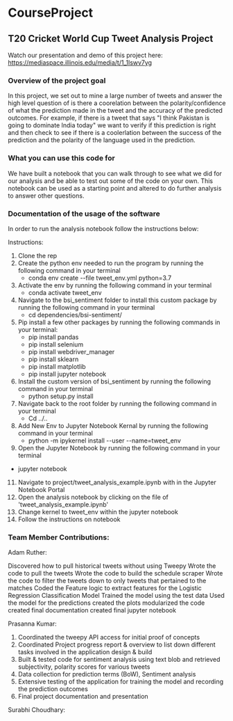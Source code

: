 # CourseProject

## T20 Cricket World Cup Tweet Analysis Project


Watch our presentation and demo of this project here: https://mediaspace.illinois.edu/media/t/1_1lswv7yg


### Overview of the project goal
In this project, we set out to mine a large number of tweets and answer the high level question of is there a coorelation between the polarity/confidence of what the prediction made in the tweet and the accuracy of the predicted outcomes. For example, if there is a tweet that says "I think Pakistan is going to dominate India today" we want to verify if this prediction is right and then check to see if there is a coolerlation between the success of the prediction and the polarity of the language used in the prediction.

### What you can use this code for
We have built a notebook that you can walk through to see what we did for our analysis and be able to test out some of the code on your own.
This notebook can be used as a starting point and altered to do further analysis to answer other questions.

### Documentation of the usage of the software 

In order to run the analysis notebook follow the instructions below:

Instructions:
1. Clone the rep
2. Create the python env needed to run the program by running the following command in your terminal 
   - conda env create --file tweet_env.yml python=3.7
3. Activate the env by running the following command in your terminal 
   - conda activate tweet_env 
4. Navigate to the bsi_sentiment folder to install this custom package by running the following command in your terminal
   - cd dependencies/bsi-sentiment/ 
5. Pip install a few other packages by running the following commands in your terminal:
   - pip install pandas
   - pip install selenium
   - pip install webdriver_manager
   - pip install sklearn
   - pip install matplotlib
   - pip install jupyter notebook
7. Install the custom version of bsi_sentiment by running the following command in your terminal
   - python setup.py install 
8. Navigate back to the root folder  by running the following command in your terminal
   - Cd ../.. 
9. Add New Env to Jupyter Notebook Kernal by running the following command in your terminal
   - python -m ipykernel install --user --name=tweet_env 
10. Open the Jupyter Notebook by running the following command in your terminal
   - jupyter notebook
11. Navigate to project/tweet_analysis_example.ipynb with in the Jupyter Notebook Portal
12. Open the analysis notebook by clicking on the file of 'tweet_analysis_example.ipynb'
13. Change kernel to tweet_env within the jupyter notebook
14. Follow the instructions on notebook 




### Team Member Contributions:

Adam Ruther:

Discovered how to pull historical tweets without using Tweepy
Wrote the code to pull the tweets
Wrote the code to build the schedule scraper
Wrote the code to filter the tweets down to only tweets that pertained to the matches 
Coded the Feature logic to extract features for the Logistic Regression Classification Model
Trained the model using the test data
Used the model for the predictions
created the plots
modularized the code
created final documentation
created final jupyter notebook

Prasanna Kumar:
1. Coordinated the tweepy API access for initial proof of concepts
2. Coordinated Project progress report & overview to list down different tasks involved in the application design & build
3. Built & tested code for sentiment analysis using text blob and retrieved subjectivity, polarity scores for various tweets
4. Data collection for prediction terms (BoW), Sentiment analysis
5. Extensive testing of the application for training the model and recording the prediction outcomes
6. Final project documentation and presentation

Surabhi Choudhary:
